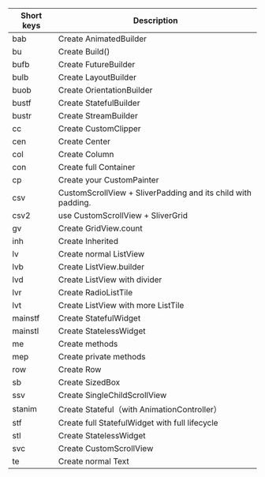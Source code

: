 Short keys | Description
-----------|------------
bab | Create AnimatedBuilder
bu | Create Build()
bufb | Create FutureBuilder
bulb | Create LayoutBuilder
buob | Create OrientationBuilder
bustf | Create StatefulBuilder
bustr | Create StreamBuilder
cc | Create CustomClipper
cen | Create Center
col | Create Column
con | Create full Container
cp | Create your CustomPainter
csv | CustomScrollView + SliverPadding and its child with padding.
csv2 | use CustomScrollView + SliverGrid
gv | Create GridView.count
inh | Create Inherited
lv | Create normal ListView
lvb | Create ListView.builder
lvd | Create ListView with divider
lvr | Create RadioListTile
lvt | Create ListView with more ListTile
mainstf | Create StatefulWidget
mainstl | Create StatelessWidget
me | Create methods
mep | Create private methods
row | Create Row
sb | Create SizedBox
ssv | Create SingleChildScrollView
stanim | Create Stateful（with AnimationController）
stf | Create full StatefulWidget with full lifecycle
stl | Create StatelessWidget
svc | Create CustomScrollView
te | Create normal Text